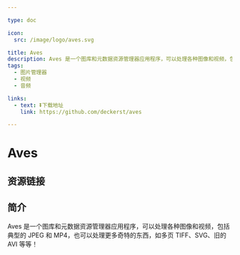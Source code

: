 ```yaml
---

type: doc

icon:
  src: /image/logo/aves.svg

title: Aves
description: Aves 是一个图库和元数据资源管理器应用程序，可以处理各种图像和视频，包括典型的 JPEG 和 MP4，也可以处理更多奇特的东西，如多页 TIFF、SVG、旧的 AVI 等等！
tags:
  - 图片管理器
  - 视频
  - 音频

links:
  - text: ⏬下载地址
    link: https://github.com/deckerst/aves

---
```


<ShowLogo />

# Aves

<ShowTags />

<ShowBreadcrumb />

## 资源链接

<ShowLinks />

## 简介

Aves 是一个图库和元数据资源管理器应用程序，可以处理各种图像和视频，包括典型的 JPEG 和 MP4，也可以处理更多奇特的东西，如多页 TIFF、SVG、旧的 AVI 等等！
